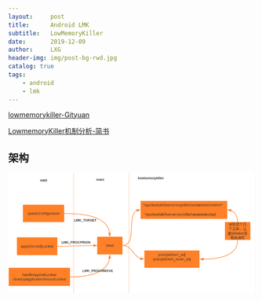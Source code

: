 ```yaml
---
layout:     post
title:      Android LMK
subtitle:   LowMemoryKiller
date:       2019-12-09
author:     LXG
header-img: img/post-bg-rwd.jpg
catalog: true
tags:
    - android
    - lmk
---
```


[lowmemorykiller-Gityuan](http://gityuan.com/2016/09/17/android-lowmemorykiller/)

[LowmemoryKiller机制分析-简书](https://www.jianshu.com/p/221f4a246b45)

## 架构

![lmk_arch](/images/lmk/lmk_arch.png)
